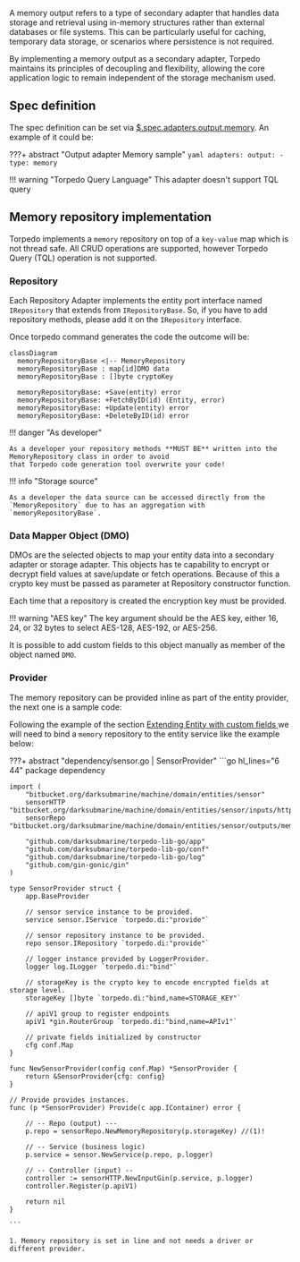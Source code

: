 A memory output refers to a type of secondary adapter that handles data storage and retrieval using in-memory structures rather than external databases or file systems. This can be particularly useful for caching, temporary data storage, or scenarios where persistence is not required.

By implementing a memory output as a secondary adapter, Torpedo maintains its principles of decoupling and flexibility, allowing the core application logic to remain independent of the storage mechanism used.

## Spec definition
The spec definition can be set via [$.spec.adapters.output.memory](basic_entity_definition.html#memory). An example of it could be:

???+ abstract "Output adapter Memory sample"
    ```yaml
    adapters:
      output:
        - type: memory
    ```

!!! warning "Torpedo Query Language"
    This adapter doesn't support TQL query

## Memory repository implementation

Torpedo implements a `memory` repository on top of a `key-value` map which is not thread safe. 
All CRUD operations are supported, however Torpedo Query (TQL) operation is not supported.

### Repository

Each Repository Adapter implements the entity port interface named `IRepository` that extends from `IRepositoryBase`. 
So, if you have to add repository methods, please add it on the `IRepository` interface. 

Once torpedo command generates the code the outcome will be:

``` mermaid
classDiagram
  memoryRepositoryBase <|-- MemoryRepository
  memoryRepositoryBase : map[id]DMO data 
  memoryRepositoryBase : []byte cryptoKey 

  memoryRepositoryBase: +Save(entity) error
  memoryRepositoryBase: +FetchByID(id) (Entity, error)
  memoryRepositoryBase: +Update(entity) error
  memoryRepositoryBase: +DeleteByID(id) error
```

!!! danger "As developer"

    As a developer your repository methods **MUST BE** written into the MemoryRepository class in order to avoid
    that Torpedo code generation tool overwrite your code!


!!! info "Storage source"

    As a developer the data source can be accessed directly from the `MemoryRepository` due to has an aggregation with `memoryRepositoryBase`.  

### Data Mapper Object (DMO)

DMOs are the selected objects to map your entity data into a secondary adapter or storage adapter. This objects has te capability to
encrypt or decrypt field values at save/update or fetch operations. Because of this a crypto key must be passed as parameter at Repository constructor function.

Each time that a repository is created the encryption key must be provided.

!!! warning "AES key"
    The key argument should be the AES key, either 16, 24, or 32 bytes to select AES-128, AES-192, or AES-256. 

It is possible to add custom fields to this object manually as member of the object named `DMO`.

### Provider

The memory repository can be provided inline as part of the entity provider, the next one is a sample code:

Following the example of the section [Extending Entity with custom fields
](advanced_entity_add_fields.html#lets-following-this-with-an-example) we will need to bind a `memory` repository to the entity service like the example below:

???+ abstract "dependency/sensor.go | SensorProvider"
    ```go hl_lines="6 44"
    package dependency
    
    import (
        "bitbucket.org/darksubmarine/machine/domain/entities/sensor"
        sensorHTTP "bitbucket.org/darksubmarine/machine/domain/entities/sensor/inputs/http/gin"
        sensorRepo "bitbucket.org/darksubmarine/machine/domain/entities/sensor/outputs/memory"
        
        "github.com/darksubmarine/torpedo-lib-go/app"
        "github.com/darksubmarine/torpedo-lib-go/conf"
        "github.com/darksubmarine/torpedo-lib-go/log"
        "github.com/gin-gonic/gin"
    )
    
    type SensorProvider struct {
        app.BaseProvider
    
        // sensor service instance to be provided.
        service sensor.IService `torpedo.di:"provide"`
    
        // sensor repository instance to be provided.
        repo sensor.IRepository `torpedo.di:"provide"`
    
        // logger instance provided by LoggerProvider.
        logger log.ILogger `torpedo.di:"bind"`
    
        // storageKey is the crypto key to encode encrypted fields at storage level.
        storageKey []byte `torpedo.di:"bind,name=STORAGE_KEY"`
    
        // apiV1 group to register endpoints
        apiV1 *gin.RouterGroup `torpedo.di:"bind,name=APIv1"`
        
        // private fields initialized by constructor
        cfg conf.Map
    }
    
    func NewSensorProvider(config conf.Map) *SensorProvider {
        return &SensorProvider{cfg: config}
    }
    
    // Provide provides instances.
    func (p *SensorProvider) Provide(c app.IContainer) error {
    
        // -- Repo (output) ---
        p.repo = sensorRepo.NewMemoryRepository(p.storageKey) //(1)!
        
        // -- Service (business logic)
        p.service = sensor.NewService(p.repo, p.logger)
    
        // -- Controller (input) --
        controller := sensorHTTP.NewInputGin(p.service, p.logger)
        controller.Register(p.apiV1)
    
        return nil
    }
    
    ```

    1. Memory repository is set in line and not needs a driver or different provider.
